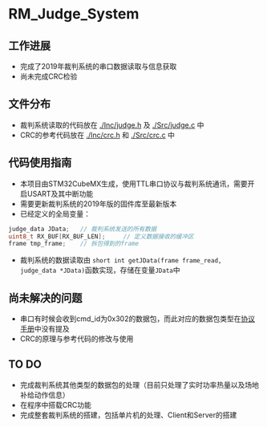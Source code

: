 # RM_Judge_System

## 工作进展
* 完成了2019年裁判系统的串口数据读取与信息获取
* 尚未完成CRC检验

## 文件分布
* 裁判系统读取的代码放在 [./Inc/judge.h](https://github.com/dearmrlv/RM_Judge_System/blob/master/Inc/judge.h) 及 [./Src/judge.c](https://github.com/dearmrlv/RM_Judge_System/blob/master/Src/judge.c) 中
* CRC的参考代码放在 [./Inc/crc.h](https://github.com/dearmrlv/RM_Judge_System/tree/master/Src) 和 [./Src/crc.c](https://github.com/dearmrlv/RM_Judge_System/blob/master/Src/crc.c) 中

## 代码使用指南
* 本项目由STM32CubeMX生成，使用TTL串口协议与裁判系统通讯，需要开启USART及其中断功能
* 需要更新裁判系统的2019年版的固件库至最新版本
* 已经定义的全局变量：
```C
judge_data JData;	// 裁判系统发送的所有数据
uint8_t RX_BUF[RX_BUF_LEN];		// 定义数据接收的缓冲区
frame tmp_frame;	// 拆包得到的frame
```
* 裁判系统的数据读取由
```short int getJData(frame frame_read, judge_data *JData)```函数实现，存储在变量```JData```中


## 尚未解决的问题
* 串口有时候会收到cmd_id为0x302的数据包，而此对应的数据包类型在[协议手册](https://github.com/RoboMaster/referee_serial_port_protocol/blob/master/doc/cn/裁判系统串口协议附录%20V2.0.pdf
)中没有提及
* CRC的原理与参考代码的修改与使用

## TO DO
* 完成裁判系统其他类型的数据包的处理（目前只处理了实时功率热量以及场地补给动作信息）
* 在程序中搭载CRC功能
* 完成整套裁判系统的搭建，包括单片机的处理、Client和Server的搭建
